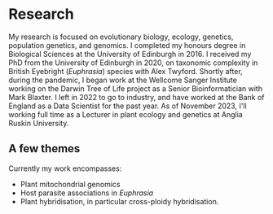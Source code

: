# Research

My research is focused on evolutionary biology, ecology, genetics, population genetics, and genomics. I completed my honours degree in Biological Sciences at the University of Edinburgh in 2016. I received my PhD from the University of Edinburgh in 2020, on taxonomic complexity in British Eyebright (*Euphrasia*) species with Alex Twyford. Shortly after, during the pandemic, I began work at the Wellcome Sanger Institute working on the Darwin Tree of Life project as a Senior Bioinformatician with Mark Blaxter. I left in 2022 to go to industry, and have worked at the Bank of England as a Data Scientist for the past year. As of November 2023, I'll working full time as a Lecturer in plant ecology and genetics at Anglia Ruskin University.

## A few themes

Currently my work encompasses:

- Plant mitochondrial genomics
- Host parasite associations in *Euphrasia*
- Plant hybridisation, in particular cross-ploidy hybridisation.